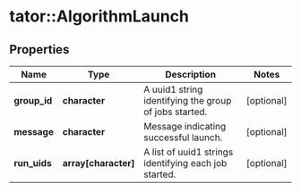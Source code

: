 # tator::AlgorithmLaunch

## Properties
Name | Type | Description | Notes
------------ | ------------- | ------------- | -------------
**group_id** | **character** | A uuid1 string identifying the group of jobs started. | [optional] 
**message** | **character** | Message indicating successful launch. | [optional] 
**run_uids** | **array[character]** | A list of uuid1 strings identifying each job started. | [optional] 


